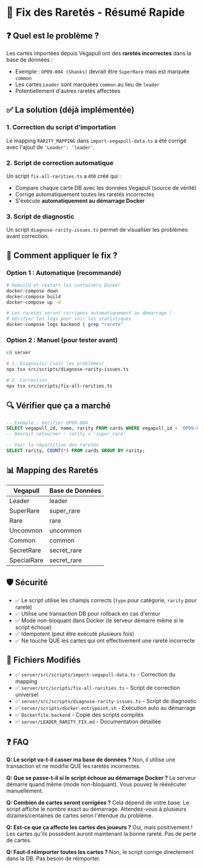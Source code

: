 # 🎴 Fix des Raretés - Résumé Rapide

## ❓ Quel est le problème ?

Les cartes importées depuis Vegapull ont des **raretés incorrectes** dans la base de données :
- Exemple : `OP09-004 (Shanks)` devrait être `SuperRare` mais est marquée `common`
- Les cartes `Leader` sont marquées `common` au lieu de `leader`
- Potentiellement d'autres raretés affectées

## ✅ La solution (déjà implémentée)

### 1. Correction du script d'importation
Le mapping `RARITY_MAPPING` dans `import-vegapull-data.ts` a été corrigé avec l'ajout de `'Leader': 'leader'`.

### 2. Script de correction automatique
Un script `fix-all-rarities.ts` a été créé qui :
- Compare chaque carte DB avec les données Vegapull (source de vérité)
- Corrige automatiquement toutes les raretés incorrectes
- S'exécute **automatiquement au démarrage Docker**

### 3. Script de diagnostic
Un script `diagnose-rarity-issues.ts` permet de visualiser les problèmes avant correction.

## 🚀 Comment appliquer le fix ?

### Option 1 : Automatique (recommandé)
```bash
# Rebuild et restart les containers Docker
docker-compose down
docker-compose build
docker-compose up -d

# Les raretés seront corrigées automatiquement au démarrage !
# Vérifier les logs pour voir les statistiques
docker-compose logs backend | grep "rareté"
```

### Option 2 : Manuel (pour tester avant)
```bash
cd server

# 1. Diagnostic (voir les problèmes)
npx tsx src/scripts/diagnose-rarity-issues.ts

# 2. Correction
npx tsx src/scripts/fix-all-rarities.ts
```

## 🔍 Vérifier que ça a marché

```sql
-- Exemple : Vérifier OP09-004
SELECT vegapull_id, name, rarity FROM cards WHERE vegapull_id = 'OP09-004';
-- Devrait retourner : rarity = 'super_rare'

-- Voir la répartition des raretés
SELECT rarity, COUNT(*) FROM cards GROUP BY rarity;
```

## 📊 Mapping des Raretés

| Vegapull       | Base de Données |
|----------------|-----------------|
| Leader         | leader          |
| SuperRare      | super_rare      |
| Rare           | rare            |
| Uncommon       | uncommon        |
| Common         | common          |
| SecretRare     | secret_rare     |
| SpecialRare    | secret_rare     |

## 🛡️ Sécurité

- ✅ Le script utilise les champs corrects (`type` pour catégorie, `rarity` pour rareté)
- ✅ Utilise une transaction DB pour rollback en cas d'erreur
- ✅ Mode non-bloquant dans Docker (le serveur démarre même si le script échoue)
- ✅ Idempotent (peut être exécuté plusieurs fois)
- ✅ Ne touche QUE les cartes qui ont effectivement une rareté incorrecte

## 📝 Fichiers Modifiés

- ✅ `server/src/scripts/import-vegapull-data.ts` - Correction du mapping
- ✅ `server/src/scripts/fix-all-rarities.ts` - Script de correction universel
- ✅ `server/src/scripts/diagnose-rarity-issues.ts` - Script de diagnostic
- ✅ `server/scripts/docker-entrypoint.sh` - Exécution auto au démarrage
- ✅ `Dockerfile.backend` - Copie des scripts compilés
- ✅ `server/LEADER_RARITY_FIX.md` - Documentation détaillée

## ❓ FAQ

**Q: Le script va-t-il casser ma base de données ?**
Non, il utilise une transaction et ne modifie QUE les raretés incorrectes.

**Q: Que se passe-t-il si le script échoue au démarrage Docker ?**
Le serveur démarre quand même (mode non-bloquant). Vous pouvez le réexécuter manuellement.

**Q: Combien de cartes seront corrigées ?**
Cela dépend de votre base. Le script affiche le nombre exact au démarrage. Attendez-vous à plusieurs dizaines/centaines de cartes selon l'étendue du problème.

**Q: Est-ce que ça affecte les cartes des joueurs ?**
Oui, mais positivement ! Les cartes qu'ils possèdent auront maintenant la bonne rareté. Pas de perte de cartes.

**Q: Faut-il réimporter toutes les cartes ?**
Non, le script corrige directement dans la DB. Pas besoin de réimporter.
